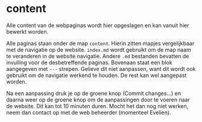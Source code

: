 # content
Alle content van de webpaginas wordt hier opgeslagen en kan vanuit hier bewerkt worden.

Alle paginas staan onder de map `content`. Hierin zitten mapjes vergelijkbaar met de navigatie op de website. `index.md` wordt gebruikt om de map naam te veranderen in de website navigatie. Andere `.md` bestanden bevatten de invulling voor de desbetreffende paginas. Bovenaan staat een blok aangegeven met `---` strepen. Gelieve dit niet aanpassen, want dit wordt ook gebruikt om de navigatie werkend te houden. De rest kan wel aangepast worden.

Na een aanpassing druk je op de groene knop (Commit changes...) en daarna weer op de groene knop om de aanpassingen door te voeren naar de website. Dit kan tot 10 minuten duren. Mocht het dan nog niet werken, neem dan contact op met de web beheerder (momenteel Evelien).
